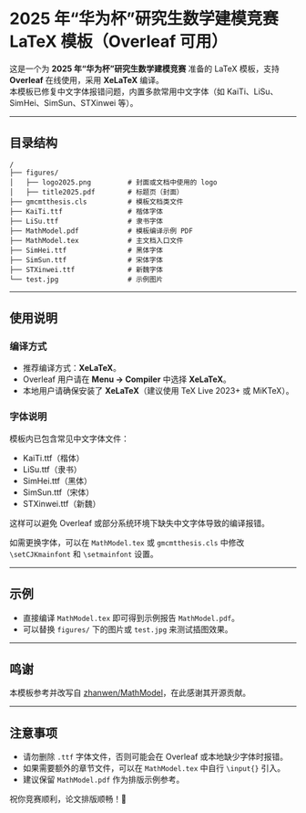 # 2025 年“华为杯”研究生数学建模竞赛 LaTeX 模板（Overleaf 可用）

这是一个为 **2025 年“华为杯”研究生数学建模竞赛** 准备的 LaTeX 模板，支持 **Overleaf** 在线使用，采用 **XeLaTeX** 编译。  
本模板已修复中文字体报错问题，内置多款常用中文字体（如 KaiTi、LiSu、SimHei、SimSun、STXinwei 等）。

---

## 目录结构

```
/
├── figures/
│   ├── logo2025.png         # 封面或文档中使用的 logo
│   ├── title2025.pdf        # 标题页（封面）
├── gmcmtthesis.cls          # 模板文档类文件
├── KaiTi.ttf                # 楷体字体
├── LiSu.ttf                 # 隶书字体
├── MathModel.pdf            # 模板编译示例 PDF
├── MathModel.tex            # 主文档入口文件
├── SimHei.ttf               # 黑体字体
├── SimSun.ttf               # 宋体字体
├── STXinwei.ttf             # 新魏字体
└── test.jpg                 # 示例图片
```

---

## 使用说明

### 编译方式

- 推荐编译方式：**XeLaTeX**。  
- Overleaf 用户请在 **Menu → Compiler** 中选择 **XeLaTeX**。  
- 本地用户请确保安装了 **XeLaTeX**（建议使用 TeX Live 2023+ 或 MiKTeX）。

### 字体说明

模板内已包含常见中文字体文件：  

- KaiTi.ttf（楷体）  
- LiSu.ttf（隶书）  
- SimHei.ttf（黑体）  
- SimSun.ttf（宋体）  
- STXinwei.ttf（新魏）  

这样可以避免 Overleaf 或部分系统环境下缺失中文字体导致的编译报错。  

如需更换字体，可以在 `MathModel.tex` 或 `gmcmtthesis.cls` 中修改 `\setCJKmainfont` 和 `\setmainfont` 设置。

---

## 示例

- 直接编译 `MathModel.tex` 即可得到示例报告 `MathModel.pdf`。  
- 可以替换 `figures/` 下的图片或 `test.jpg` 来测试插图效果。  

---

## 鸣谢

本模板参考并改写自 [zhanwen/MathModel](https://github.com/zhanwen/MathModel)，在此感谢其开源贡献。

---

## 注意事项

- 请勿删除 `.ttf` 字体文件，否则可能会在 Overleaf 或本地缺少字体时报错。  
- 如果需要额外的章节文件，可以在 `MathModel.tex` 中自行 `\input{}` 引入。  
- 建议保留 `MathModel.pdf` 作为排版示例参考。  

祝你竞赛顺利，论文排版顺畅！🎉
